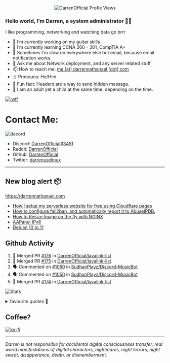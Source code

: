 <p align="center"> <img src="https://komarev.com/ghpvc/?username=DarrenOfficial&label=Profile%20views&color=0e75b6&style=flat" alt="DarrenOfficial Profie Views" /> </p>

### Hello world, I'm Darren, a system administrator 👨‍💻
I like programming, networking and watching data go brrr


- 🔭 I’m currently working on my guitar skills
- 🌴 I’m currently learning CCNA 200 - 301, CompTIA A+ 
- 🚀 Sometimes I'm slow on everywhere else but email, because email notification works.
- 💬 Ask me about Network deployment, and any server related stuff 
- 📫 How to reach me: [me [at] darrennathanael [dot] com](mailto:me@darrennathanael.com) 
- ⛄️ Pronouns: He/Him
- 🍪 Fun fact: Headers are a way to send hidden message.
- 🍻 I am an adult yet a child at the same time. depending on the time.

[![iwtf](https://i.dpaste.org/mp1rVfRd/direct.png)](https://github.com/TheOnlyWayUp)

# Contact Me:

![dacord](https://discord.c99.nl/widget/theme-4/508296903960821771.png)

- Discord: [DarrenOfficial#3451](https://discord.darrennathanael.com)
- Reddit: [DarrenOfficial](https://reddit.com/u/DarrenOfficiallol)
- Github: [DarrenOfficial](https://github.com/DarrenOfficial)
- Twitter: [darrenuselinux](https://twitter.com/darrenuselinux)


---
## New blog alert 📦
https://darrennathanael.com
<!-- BLOG-POST-LIST:START -->
- [How I setup my serverless website for free using Cloudflare pages](https://darrennathanael.com/post/serverless-website-using-cloudflare-pages/)
- [How to configure fail2ban, and automatically report it to AbuseIPDB.](https://darrennathanael.com/post/fail2ban-ssh-abuseipdb/)
- [How to Resize Image on the fly with NGINX](https://darrennathanael.com/post/resize-image-on-the-fly-with-nginx/)
- [AAPanel IPv6](https://darrennathanael.com/post/aapanel-ipv6/)
- [Debian 10 to 11](https://darrennathanael.com/post/debian-10-to-11/)
<!-- BLOG-POST-LIST:END -->

## Github Activity
<!--START_SECTION:activity-->
1. 🎉 Merged PR [#176](https://github.com/DarrenOfficial/lavalink-list/pull/176) in [DarrenOfficial/lavalink-list](https://github.com/DarrenOfficial/lavalink-list)
2. 🎉 Merged PR [#175](https://github.com/DarrenOfficial/lavalink-list/pull/175) in [DarrenOfficial/lavalink-list](https://github.com/DarrenOfficial/lavalink-list)
3. 🗣 Commented on [#1050](https://github.com/SudhanPlayz/Discord-MusicBot/issues/1050) in [SudhanPlayz/Discord-MusicBot](https://github.com/SudhanPlayz/Discord-MusicBot)
4. 🗣 Commented on [#1050](https://github.com/SudhanPlayz/Discord-MusicBot/issues/1050) in [SudhanPlayz/Discord-MusicBot](https://github.com/SudhanPlayz/Discord-MusicBot)
5. 🎉 Merged PR [#174](https://github.com/DarrenOfficial/lavalink-list/pull/174) in [DarrenOfficial/lavalink-list](https://github.com/DarrenOfficial/lavalink-list)
<!--END_SECTION:activity-->


![Stats](https://github-readme-stats.vercel.app/api?username=DarrenOfficial&layout=compact&hide_border=true&hide_title=true&count_private=true&include_all_commits=true&show_icons=true&bg_color=00000000&text_color=c3c6ce&icon_color=4e64f7)


<details>
<summary>favourite quotes 🍻</summary>
<br>
<i>"Always trust what others say or write without ever questioning them. Especially their code."</i> -Albert Einstein
<br><br>
  <i>"If she this easy, then she prolly got a diseasy"</i> -Dr Martin Luther King
  <br><br>
  <i>"If a woman is giving you what you want, it is deception."</i> -Sun Tzu, Art of War
</details>


## Coffee?

[![ko-fi](https://ko-fi.com/img/githubbutton_sm.svg)](https://ko-fi.com/R6R1311CB)

---

_Darren is not responsible for accidental digital consciousness transfer, real world manifestations of digital characters, nightmares, night terrors, night sweat, disapperance, death, or dismemberment._

